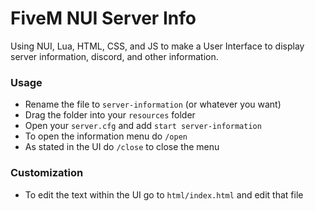 # FiveM NUI Server Info

Using NUI, Lua, HTML, CSS, and JS to make a User Interface to display server information, discord, and other information.

### Usage 

* Rename the file to `server-information` (or whatever you want)
* Drag the folder into your `resources` folder
* Open your `server.cfg` and add `start server-information`
* To open the information menu do `/open` 
* As stated in the UI do `/close` to close the menu

### Customization 

* To edit the text within the UI go to `html/index.html` and edit that file
